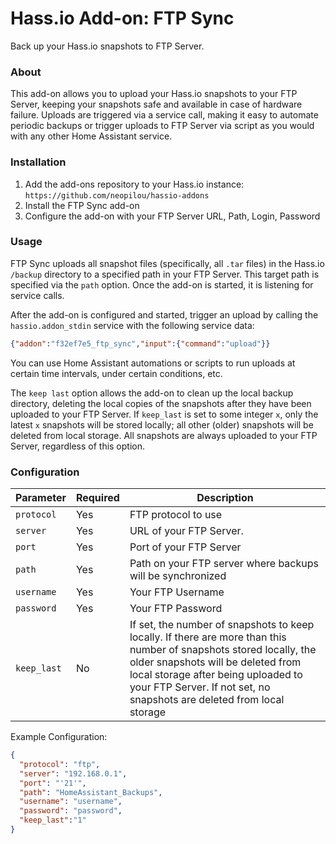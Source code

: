 # Hass.io Add-on: FTP Sync
Back up your Hass.io snapshots to FTP Server.

### About
This add-on allows you to upload your Hass.io snapshots to your FTP Server, keeping your snapshots safe and available in case of hardware failure. Uploads are triggered via a service call, making it easy to automate periodic backups or trigger uploads to FTP Server via script as you would with any other Home Assistant service.

### Installation
1. Add the add-ons repository to your Hass.io instance: `https://github.com/neopilou/hassio-addons`
2. Install the FTP Sync add-on
3. Configure the add-on with your FTP Server URL, Path, Login, Password

### Usage

FTP Sync uploads all snapshot files (specifically, all `.tar` files) in the Hass.io `/backup` directory to a specified path in your FTP Server. This target path is specified via the `path` option. Once the add-on is started, it is listening for service calls.

After the add-on is configured and started, trigger an upload by calling the `hassio.addon_stdin` service with the following service data:

```json
{"addon":"f32ef7e5_ftp_sync","input":{"command":"upload"}}
```

You can use Home Assistant automations or scripts to run uploads at certain time intervals, under certain conditions, etc.

The `keep last` option allows the add-on to clean up the local backup directory, deleting the local copies of the snapshots after they have been uploaded to your FTP Server. If `keep_last` is set to some integer `x`, only the latest `x` snapshots will be stored locally; all other (older) snapshots will be deleted from local storage. All snapshots are always uploaded to your FTP Server, regardless of this option.

### Configuration

|Parameter|Required|Description|
|---------|--------|-----------|
|`protocol`|Yes|FTP protocol to use|
|`server`|Yes|URL of your FTP Server.|
|`port`|Yes|Port of your FTP Server|
|`path`|Yes|Path on your FTP server where backups will be synchronized|
|`username`|Yes|Your FTP Username|
|`password`|Yes|Your FTP Password|
|`keep_last`|No|If set, the number of snapshots to keep locally. If there are more than this number of snapshots stored locally, the older snapshots will be deleted from local storage after being uploaded to your FTP Server. If not set, no snapshots are deleted from local storage|

Example Configuration:
```json
{
  "protocol": "ftp",
  "server": "192.168.0.1",
  "port": "'21'",
  "path": "HomeAssistant_Backups",
  "username": "username",
  "password": "password",
  "keep_last":"1"
}
```
